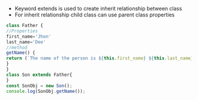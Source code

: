 * Keyword extends is used to create inherit relationship between class 
* For inherit relationship child class can use parent class properties
```js
class Father { 
//Properties 
first_name='Jhon' 
last_name='Dee' 
//method 
getName() { 
return (`The name of the person is ${this.first_name} ${this.last_name}`) 
} 
} 
class Son extends Father{ 
} 
const SonObj = new Son(); 
console.log(SonObj.getName());
```